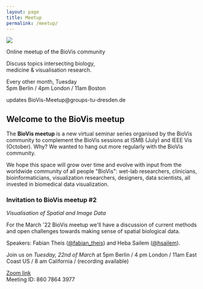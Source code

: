 ```yaml
---
layout: page
title: Meetup
permalink: /meetup/
---
```


<div class="scalable-banner meetup-banner">
    <img src="{{ site.baseurl }}/images/meetup-circle.svg" />
    <div>
        <p>Online meetup of the BioVis community</p>
        <p>Discuss topics intersecting biology,<br />medicine & visualisation research.</p>
        <p>Every other month, Tuesday<br />5pm Berlin / 4pm London / 11am Boston </p>
        <p>updates BioVis-Meetup@groups-tu-dresden.de</p>
    </div>
</div>

## Welcome to the BioVis meetup

The **BioVis meetup** is a new virtual seminar series organised by the BioVis
community to complement the BioVis sessions at ISMB (July) and IEEE Vis
(October). Why? We wanted to hang out more regularly with the BioVis community.

We hope this space will grow over time and evolve with input from the worldwide
community of all people "BioVis": wet-lab researchers, clinicians,
bioinformaticians, visualization researchers, designers, data scientists, all
invested in biomedical data visualization.

### Invitation to BioVis meetup #2

*Visualisation of Spatial and Image Data*

For the March '22 BioVis meetup we'll have a discussion of current methods and
open challenges towards making sense of spatial biological data.

Speakers: Fabian Theis ([@fabian_theis](https://twitter.com/fabian_theis))
and Heba Sailem ([@hsailem](https://twitter.com/hsailem)).

Join us on *Tuesday, 22nd of March* at 5pm Berlin / 4 pm
London / 11am East Coast US / 8 am California / (recording available)

[Zoom link](https://tu-dresden.zoom.us/j/86078643977?pwd=dFZiNEIzcWhNUVRDZmt1MVdpWFpjUT09)  
Meeting ID: 860 7864 3977
